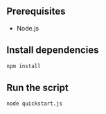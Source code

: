## Prerequisites

- Node.js

## Install dependencies

```bash
npm install
```

## Run the script

```bash
node quickstart.js
```